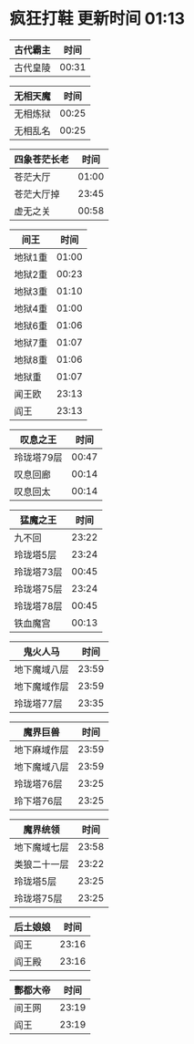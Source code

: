 # 疯狂打鞋 更新时间 01:13

| 古代霸主   | 时间    |
|--------|-------|
| 古代皇陵 | 00:31 |

| 无相天魔   | 时间    |
|--------|-------|
| 无相炼狱 | 00:25 |
| 无相乱名 | 00:25 |

| 四象苍茫长老   | 时间    |
|--------|-------|
| 苍茫大厅 | 01:00 |
| 苍茫大厅掉 | 23:45 |
| 虚无之关 | 00:58 |

| 间王   | 时间    |
|--------|-------|
| 地狱1重 | 01:00 |
| 地狱2重 | 00:23 |
| 地狱3重 | 01:10 |
| 地狱4重 | 01:00 |
| 地狱6重 | 01:06 |
| 地狱7重 | 01:07 |
| 地狱8重 | 01:06 |
| 地狱重 | 01:07 |
| 闻王欧 | 23:13 |
| 阎王 | 23:13 |

| 叹息之王   | 时间    |
|--------|-------|
| 玲珑塔79层 | 00:47 |
| 叹息回廊 | 00:14 |
| 叹息回太 | 00:14 |

| 猛魔之王   | 时间    |
|--------|-------|
| 九不回 | 23:22 |
| 玲珑塔5层 | 23:24 |
| 玲珑塔73层 | 00:45 |
| 玲珑塔75层 | 23:24 |
| 玲珑塔78层 | 00:45 |
| 铁血魔宫 | 00:13 |

| 鬼火人马   | 时间    |
|--------|-------|
| 地下魔域八层 | 23:59 |
| 地下魔域作层 | 23:59 |
| 玲珑塔77层 | 23:35 |

| 魔界巨兽   | 时间    |
|--------|-------|
| 地下麻域作层 | 23:59 |
| 地下魔域八层 | 23:59 |
| 玲珑塔76层 | 23:25 |
| 玲下塔76层 | 23:25 |

| 魔界统领   | 时间    |
|--------|-------|
| 地下魔域七层 | 23:58 |
| 类狼二十一层 | 23:22 |
| 玲珑塔5层 | 23:25 |
| 玲珑塔75层 | 23:25 |

| 后土娘娘   | 时间    |
|--------|-------|
| 阎王 | 23:16 |
| 阎王殿 | 23:16 |

| 酆都大帝   | 时间    |
|--------|-------|
| 间王网 | 23:19 |
| 阎王 | 23:19 |